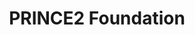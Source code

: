 ---
title: "PRINCE2 Foundation"
by: CRM S.A.
certificate: jedrasiak_prince2-foundation_crmsa.pdf
weight: 50
---